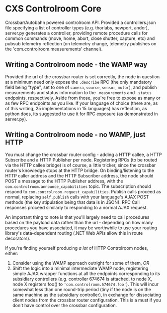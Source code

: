 # CXS Controlroom Core

Crossbar/Autobahn powered controlroom API. Provided a controllers.json file specifying a list of controller types (e.g. thorlabs, newport, andor), server.py generates a controller, providing remote procedure calls for common commands (move, home, abort, close shutter, capture, etc) and pubsub telemetry reflection (on telemetry change, telemetry publishes on the 'com.controlroom.measurements' channel).

## Writing a Controlroom node - the WAMP way

Provided the url of the crossbar router is set correctly, the node in question at a minimum need only expose the `.describe` RPC (the only mandatory field being "type", set to one of `camera`, `source`, `sensor`, `motor`), and publish measurements and status information to the `.measurements` and `.status` endpoints, respectively. Aside from those, you're free to expose as many or as few RPC endpoints as you like. If your language of choice (there are, as of this writing, 25 implementations in 15 languages) has reflection, as python does, its suggested to use it for RPC exposure (as demonstrated in server.py).

## Writing a Controlroom node - no WAMP, just HTTP

You must change the crossbar router config - adding a HTTP callee, a HTTP Subscribe and a HTTP Publisher per node. Registering RPCs (to be routed via the HTTP callee bridge) is of course, a little tricker, since the crossbar router's knowledge stops at the HTTP bridge. On binding/listening to the HTTP caller address and the HTTP Subscriber address, the node should POST a message to the HTTP Publisher address, with the `com.controlroom.announce_capabilities` topic. The subscription should respond to `com.controlroom.request_capabilities`. Publish calls proceed as normal, replacing `self.publish` calls with your language's AJAX POST methods (the key stipulation being that data is in JSON). RPC Call responses proceed similarly to responding to a normal AJAX request.

An important thing to note is that you'll largely need to call procedures based on the payload data rather than the url - depending on how many procedures you have associated, it may be worthwhile to use your routing library's data-dependent routing (.NET Web APIs allow this in route decorators).

If you're finding yourself producing *a lot* of HTTP Controlroom nodes, either:

1. Consider using the WAMP approach outright for some of them, *OR*
2. Shift the logic into a minimal intermediate WAMP node, registering simple AJAX wrapper functions at all the endpoints corresponding to its subsidiary controllers (e.g. controller 674674 is attached, to node X, node X registers foo() to `'com.controlroom.674674.foo'`). This will incur somewhat less than one round-trip period (tiny if the node is on the same machine as the subsidiary controller), in exchange for dissociating client nodes from the crossbar router configuration. This is a must if you don't have control over the crossbar configuration.
